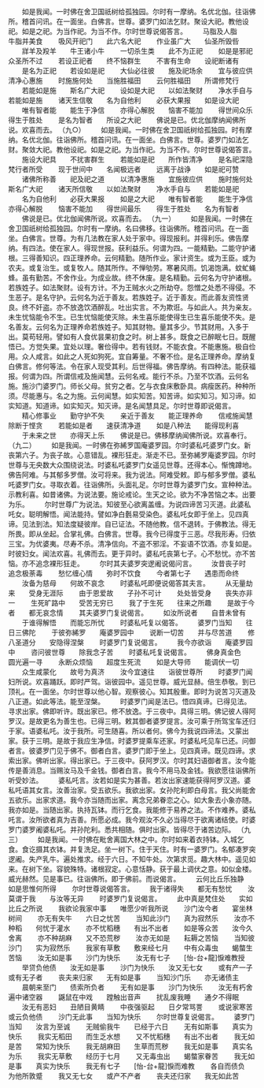 <!-- { "loadSidebar": true } -->
　　如是我闻。一时佛在舍卫国祇树给孤独园。尔时有一摩纳。名优北伽。往诣佛所。稽首问讯。在一面坐。白佛言。世尊。婆罗门如法乞财。聚设大祀。教他设祀。如是之祀。为当作祀。为当不作。尔时世尊说偈答言。
　　马脂及人脂　　牛脂并美食
　　吸风开祀门　　此六名大祀
　　作业虽广大　　仙圣所毁呰
　　牂羊及羖羊　　牛王诸小牛
　　一切杀生类　　此不为正祀
　　如是是邪祀　　众圣所不过
　　若设正祀者　　终不恼群生
　　不害有生命　　设祀断诸有
　　是名为正祀　　若设如是祀
　　大仙必往彼　　施及祀场余
　　宜与彼应供　　清净心惠施
　　时施施何处　　当施胜福田
　　云何胜福田　　所谓修梵行
　　若能如是施　　斯名广大祀
　　设如是大祀　　以如法聚财
　　净水手自与　　若能如是施
　　诸天生信敬　　名为自他利
　　必获大果报　　如是设大祀
　　唯有智者能　　能生于净信
　　亦得心解脱　　恼害不能加
　　得世间众乐　　得生于胜处
　　是名为智者　　所设之大祀
　　佛说是已。优北伽摩纳闻佛所说。欢喜而去。
（九○）
　　如是我闻。一时佛在舍卫国祇树给孤独园。时有摩纳。名优北伽。往诣佛所。稽首问讯。在一面坐。白佛言。世尊。婆罗门如法乞财。聚敛大祀。教他设祀。如是之祀。为当作祀。为当不作。尔时世尊说偈答言。
　　施设大祀具　　不扰害群生
　　若能如是祀　　所作皆清净
　　是名祀深隐　　梵行者所受
　　现于世间中　　名闻极远者
　　远离于战诤　　如是祀可赞
　　诸佛所称善　　祀及祀之道
　　以清净惠施　　宜施彼应供
　　施时施何处　　斯名广大祀
　　诸天所信敬　　以如法聚财
　　净水手自与　　若能如是祀
　　名为自他利　　必获大果报
　　如是之大祀　　唯有智者能
　　能生于净信　　亦得心解脱
　　恼害不能加　　得世间最乐
　　得生于胜处　　名为有智者
　　佛说是已。优北伽闻佛所说。欢喜而去。
（九一）
　　如是我闻。一时佛在舍卫国祇树给孤独园。尔时有一摩纳。名曰佛移。往诣佛所。稽首问讯。在一面坐。白佛言。世尊。为有几法教在家人处于家中。得现报利。并得利乐。佛告摩纳。有四法。使在家人。得现世报。获利益乐。何谓为四。一能精勤。二能守护诸根。三得善知识。四正理养命。云何精勤。随所作业。家计资生。或为王臣。或为农夫。或复治生。或复牧人。随其所作。不惮劬劳。寒暑风雨。饥渴饱满。蚊虻蝇蜂。虽有勤苦。不舍作业。为成业故。终不休废。是名精勤。云何名为守护诸根。若族姓子。如法聚财。设有方计。不为王贼水火之所劫夺。怨憎之处悉不得侵。不生恶子。是名守护。云何名为近于善友。若族姓子。近于善友。而此善友资性贤良。终不奸盗。亦不放逸饮酒醉乱。吐出实言。不为欺诳。与如此人。共为亲友。未生忧恼能令不生。已生忧恼能使灭除。未生喜乐能使得生已生喜乐能使不失。是名善友。云何名为正理养命若族姓子。知其财物。量其多少。节其财用。入多于出。莫苟轻用。譬如有人食优昙果初食之时。树上甚多。既食之已醉眠七日。既醒悟已。方觉失果。宜处以理。奢俭得中。若有钱财。不能衣食。不能惠施。极自俭用。众人咸言。如此之人死如狗死。宜自筹量。不奢不俭。是名正理养命。摩纳复白佛言。修何等法。令在家人现受其利。后世得福。佛告摩纳。有四种法。能获福报。何谓为四。所谓信戒及施闻慧。云何名戒。能行不杀。乃至不饮酒。云何名施。施沙门婆罗门。师长父母。贫穷之者。乞与衣食床敷卧具。病瘦医药。种种所须。尽能惠与。名之为施。云何闻慧。如实知苦。知苦谛。如实知习。知习谛。如实知道。知道谛。如实知灭。知灭谛。是名闻慧具足。尔时世尊即说偈言。
　　精心修事业　　勤守护不失
　　亲近于善友　　能正理养命
　　信戒施闻慧　　除断于悭贪
　　若能如是者　　速获清净道
　　如是八种法　　能得现利喜
　　于未来之世　　亦得天上乐
　　佛说是已。佛移摩纳闻佛所说。欢喜奉行。
（九二）
　　如是我闻。一时佛在弥絺罗国庵婆罗园。尔时婆私吒婆罗门女。新丧第六子。为丧子故。心意错乱。裸形狂走。渐走不已。至弥絺罗庵婆罗园。尔时世尊与无央数大众围绕说法。时婆私吒婆罗门女遥见世尊。还得本心。惭愧蹲地。佛告阿难。与其郁多罗僧。汝可将来。我为说法。阿难受敕。即与郁多罗僧。婆私吒婆罗门女。寻取衣着。往诣佛所。头面礼足。尔时世尊为婆罗门女。宣种种法。示教利喜。如昔诸佛。为说法要。施论戒论。生天之论。欲为不净苦恼之本。出要为乐。
　　尔时世尊广为说法。知彼至心欲离盖缠。为说四谛苦习灭道。此婆私吒女。聪明解悟。闻法能持。譬如净白氎易受染色。婆私吒女即于坐上。见四真谛。见法到法。知法度疑彼岸。自已证法。不随他教。信不退转。于佛教法。得无所畏。即从坐起。合掌礼佛。白佛言。世尊。我今已得度于三恶。尽我形寿。归依三宝。为优婆夷。尽寿不杀。清净信向。不盗不邪淫。不妄语不饮酒。亦复如是。时彼妇女。闻法欢喜。礼佛而去。更于异时。婆私吒丧第七子。心不愁忧。亦不苦恼。亦不追念裸形狂走。
　　尔时其夫婆罗突逻阇说偈问言。
　　汝昔丧子时　　追念极荼毒
　　愁忆缠心情　　弥时不饮食
　　今者第七子　　遇患而命终
　　汝备为慈母　　何故不哀念
　　时婆私吒即便说偈答其夫言。
　　从无量劫来　　受身无涯际
　　由于恩爱故　　子孙不可计
　　处处皆受身　　丧失亦非一
　　生死旷路中　　受苦无穷已
　　我了于生死　　往来之所趣
　　是故于今者　　都无哀念情
　　其夫婆罗门复说偈言。
　　如汝所说者　　自昔未曾有
　　于谁得解悟　　而能忘所忧
　　时婆私吒复以偈答。
　　婆罗门当知　　往日三佛陀
　　于彼弥絺罗　　庵婆罗园中
　　说断一切苦　　并与尽苦道
　　修八圣道分　　安隐得涅槃
　　时婆罗门复说偈言。
　　我今亦欲诣　　庵婆罗园中
　　咨问彼世尊　　除我念子苦
　　时婆私吒复说偈言。
　　佛身真金色　　圆光遍一寻
　　永断众烦恼　　超度生死流
　　如是大导师　　能调伏一切
　　众生咸蒙化　　故号为真济
　　汝今宜速往　　诣彼世尊所
　　时婆罗门闻妇所说。欢喜踊跃。即时严驾。诣彼园中。遥见世尊。威光显赫。倍生恭敬。到已顶礼。在一面坐。尔时世尊以他心智。观察彼心。知其殷重。即时为说苦习灭道及八正道。如此等法。能至涅槃。
　　时婆罗门闻是法已。悟四真谛。已得见法。寻求出家。佛即听许。既出家已。修不放逸。于三夜中。具得三明。佛记彼人得阿罗汉。是故更名为善生也。已得三明。敕其御者婆罗提言。汝可乘于所驾宝车还归于家。语婆私吒。汝于我所。可生随喜。所以者何。佛今为我说四谛法。又蒙出家。获于三明。是故于我应生净信。时婆罗提乘车还家。时婆私吒见车已还。问御者言。彼婆罗门见于佛不。御者白言。婆罗门即于坐上。见四真谛。既见四谛。求索出家。佛听出家。得出家已。于三夜中。获阿罗汉。尔时其妇语御者言。汝今能传是善消息。当赐汝马及千金钱。御者白言。我今不用马及金钱。我欲愿往诣佛所听受妙法。
　　婆私吒言。汝若如是实为甚善。若汝出家速能获得阿罗汉道。婆私吒语其女言。汝善治家。受五欲乐。我欲出家。女孙陀利即白母言。我父尚能舍五欲乐。出家求道。我今亦当随而出家。离念兄弟眷恋之心。如大象去小象亦随。我亦如是。当随出家。执持瓦钵。而行乞食。我能修于易养之法。不作难养。婆私吒言。汝所欲者真为吉善。所愿必成。我今观汝不久必当得尽于欲离诸结使。时婆罗门婆罗阇婆私吒。并孙陀利。悉共相随。俱时出家。皆得尽于诸苦边际。
（九三）
　　如是我闻。一时佛在毗舍离国大林之中。尔时如来着衣持钵。入城乞食。食讫摄其衣钵。并复洗足。坐一树下。住于天住。时有一婆罗门。名郁凑罗突逻阇。失产乳牛。遍处推求。经于六日。不知牛处。次第求觅。趣大林中。遥见如来。在树下坐。容貌殊特。诸根寂定。心意恬静。获于最上调伏之意。如似金楼。威光赫然。见是事已。往诣佛所。即于佛前。而说偈言。
　　云何比丘乐独静　　如是思惟何所得
　　尔时世尊说偈答言。
　　我于诸得失　　都无有愁忧
　　汝莫谓于我　　与汝等无异
　　时婆罗门复说偈言。
　　此中真是梵住处　　实如比丘之所说
　　我欲论我家中事　　唯愿少听我所说
　　沙门汝今者　　宴坐林树间
　　亦无有失牛　　六日之忧苦
　　当知此沙门　　真为寂然乐
　　汝亦不种稻　　何忧于灌水
　　亦不忧稻穗　　有出不出者
　　如是等众苦　　汝今久舍离
　　亦不种胡麻　　又不恐荒秽
　　汝亦无如是　　耘耨之苦恼
　　当知彼沙门　　实为寂然乐
　　我家有草敷　　敷来经七月
　　中有众毒虫　　蝎螫生苦恼
　　汝无如是事　　沙门为快乐
　　汝无有七子　　[怡-台+龍]悷难教授
　　举贷负他债　　汝无如是事
　　沙门为快乐　　汝又无七女
　　或有产一子　　或有无子者
　　丧夫来归家　　无有如是事
　　当知沙门乐　　亦无诸债主
　　晨朝来至门　　债索所负者
　　无有如是事　　沙门为快乐
　　汝无有朽舍　　遍中诸空器
　　鼷鼠在中戏　　蹚触出音声
　　扰乱废我睡　　通夕不得眠
　　汝无有恶妇　　丑陋目黄睛
　　中夜强驱起　　日夕常骂詈
　　或说家寒苦　　或云负他债
　　沙门无此事　　当知为快乐
　　尔时世尊复说偈言。
　　婆罗门当知　　汝言为至诚
　　无贼偷我牛　　已经于六日
　　无有如斯事　　真实为快乐
　　我实无稻田　　而生乏水想
　　又不忧稻穗　　有出不出者
　　我无如是苦　　常知为快乐
　　我无胡麻田　　生草而荒秽
　　我无如是事　　真实名为乐
　　我实无草敷　　经历于七月
　　又无毒虫出　　蝎螫家眷苦
　　我无如是事　　真实为快乐
　　我无有七子　　[怡-台+龍]悷而难教
　　各自而债负　　为他所敦蹙
　　我又无七女　　或产不产者
　　丧夫还归家　　我无如此苦
